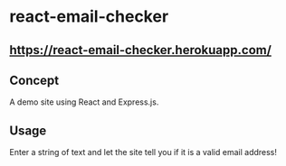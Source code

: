 # react-email-checker

## https://react-email-checker.herokuapp.com/

## Concept

A demo site using React and Express.js. 

## Usage

Enter a string of text and let the site tell you if it is a valid email address!
